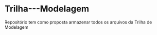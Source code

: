 # Trilha---Modelagem
Repositório tem como proposta armazenar todos os arquivos da Trilha de Modelagem 